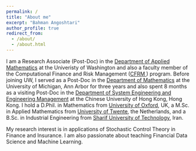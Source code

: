 ```yaml
---
permalink: /
title: "About me" 
excerpt: "Bahman Angoshtari"
author_profile: true
redirect_from: 
  - /about/
  - /about.html
---
```


I am a Research Associate (Post-Doc) in the [Department of Applied Mathematics](https://amath.washington.edu/) at the Univeristy of Washington and also a faculty member of the Computational Finance and Risk Management ([CFRM ](https://depts.washington.edu/compfin/)) program. Before joining UW, I served as a Post-Doc in the [Department of Mathematics](https://lsa.umich.edu/math) at the University of Michigan, Ann Arbor for three years and also spent 8 months as a visiting Post-Doc in the [Department of System Engineering and Engineering Management](http://www.se.cuhk.edu.hk/) at the Chinese University of Hong Kong, Hong Kong. I hold a D.Phil. in Mathematics from [University of Oxford](https://www.maths.ox.ac.uk/), UK, a M.Sc. in Applied Mathematics from [University of Twente](https://www.utwente.nl/en/am/), the Netherlands, and a B.Sc. in Industrial Engineering from [Sharif University of Technology](http://ie.sharif.ir/ie/en/index.php), Iran.

My research interest is in applications of Stochastic Control Theory in Finance and Insurance. I am also passionate about teaching Financial Data Science and Machine Learning.
